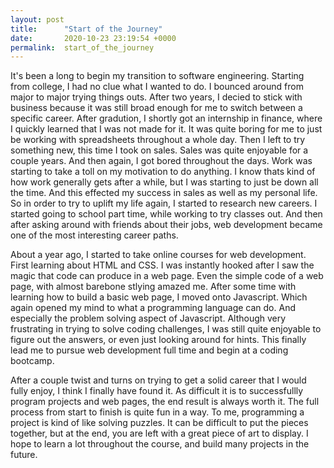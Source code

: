 ```yaml
---
layout: post
title:      "Start of the Journey"
date:       2020-10-23 23:19:54 +0000
permalink:  start_of_the_journey
---
```



It's been a long to begin my transition to software engineering. Starting from college, I had no clue what I wanted to do. I bounced around from major to major trying things outs. After two years, I decied to stick with business because it was still broad enough for me to switch between a specific career. After gradution, I shortly got an internship in finance, where I quickly learned that I was not made for it. It was quite boring for me to just be working with spreadsheets throughout a whole day. Then I left to try something new, this time I took on sales. Sales was quite enjoyable for a couple years. And then again, I got bored throughout the days. Work was starting to take a toll on my motivation to do anything. I know thats kind of how work generally gets after a while, but I was starting to just be down all the time. And this effected my success in sales as well as my personal life. So in order to try to uplift my life again, I started to research new careers. I started going to school part time, while working to try classes out. And then after asking around with friends about their jobs, web development became one of the most interesting career paths. 

About a year ago, I started to take online courses for web development. First learning about HTML and CSS. I was instantly hooked after I saw the magic that code can produce in a web page. Even the simple code of a web page, with almost barebone stlying amazed me. After some time with learning how to build a basic web page, I moved onto Javascript. Which again opened my mind to what a programming language can do. And especially the problem solving aspect of Javascript. Although very frustrating in trying to solve coding challenges, I was still quite enjoyable to figure out the answers, or even just looking around for hints. This finally lead me to pursue web development full time and begin at a coding bootcamp. 

After a couple twist and turns on trying to get a solid career that I would fully enjoy, I think I finally have found it. As difficult it is to successfullly program projects and web pages, the end result is always worth it. The full process from start to finish is quite fun in a way. To me, programming a project is kind of like solving puzzles. It can be difficult to put the pieces together, but at the end, you are left with a great piece of art to display. I hope to learn a lot throughout the course, and build many projects in the future. 
